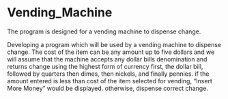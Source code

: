 # Vending_Machine
The program is designed for a vending machine to dispense change.

Developing a program which will be used by a vending machine to dispense change. The cost of the item can be any amount up to five dollars and we will assume that the machine accepts any dollar bills denomination and returns change using the highest form of currency first, the dollar bill, followed by quarters then dimes, then nickels, and finally pennies. if the amount entered is less than cost of the item selected for vending, “Insert More Money” would be displayed. otherwise, dispense correct change. 
